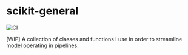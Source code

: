 # scikit-general

[![CI](https://github.com/inigohidalgo/sk-general/actions/workflows/main.yml/badge.svg)](https://github.com/inigohidalgo/sk-general/actions/workflows/main.yml)

[WIP] A collection of classes and functions I use in order to streamline model operating in pipelines.
